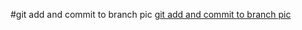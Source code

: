 #git add and commit to branch pic
[git add and commit to branch pic](https://segmentfault.com/img/bVkJdj)
